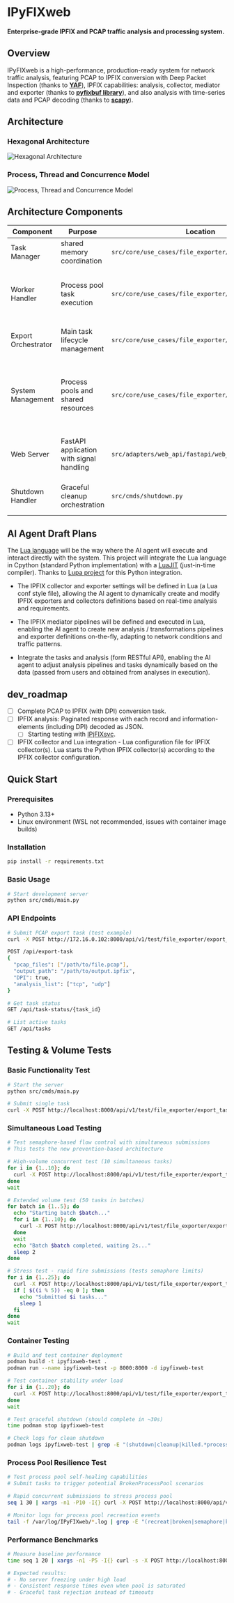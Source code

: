 # IPyFIXweb

**Enterprise-grade IPFIX and PCAP traffic analysis and processing system.**

## Overview

IPyFIXweb is a high-performance, production-ready system for network traffic analysis, featuring PCAP to IPFIX conversion with Deep Packet Inspection (thanks to [**YAF**](https://tools.netsa.cert.org/yaf/index.html)), IPFIX capabilities: analysis, collector, mediator and exporter (thanks to [**pyfixbuf library**](https://tools.netsa.cert.org/pyfixbuf/doc/index.html)), and also analysis with time-series data and PCAP decoding (thanks to [**scapy**](https://scapy.net/)).

## Architecture

### Hexagonal Architecture

![Hexagonal Architecture](docs/hexagonal.png)

### Process, Thread and Concurrence Model

![Process, Thread and Concurrence Model](docs/process_threading_concurrence.png)

## Architecture Components

| Component | Purpose | Location | Key Features |
|-----------|---------|----------|--------------|
| Task Manager | shared memory coordination | `src/core/use_cases/file_exporter/task_manager.py` | Slot management, cleanup |
| Worker Handler | Process pool task execution | `src/core/use_cases/file_exporter/worker_handler.py` | Critical shared memory validation, comprehensive exception handling |
| Export Orchestrator | Main task lifecycle management | `src/core/use_cases/file_exporter/export_task.py` | Semaphore-controlled access, timeout-based rejection |
| System Management | Process pools and shared resources | `src/core/use_cases/file_exporter/subsys_mgmt.py` | Semaphore singletons, self-healing executors, shared memory manager, selective process cleanup |
| Web Server | FastAPI application with signal handling | `src/adapters/web_api/fastapi/web_server.py` | Container-optimized shutdown, SIGTERM/SIGINT handlers |
| Shutdown Handler | Graceful cleanup orchestration | `src/cmds/shutdown.py` | Pure Python shutdown, container-friendly exit |

## AI Agent Draft Plans

The [Lua language](https://www.lua.org/) will be the way where the AI agent will execute and interact directly with the system. This project will integrate the Lua language in Cpython (standard Python implementation) with a [LuaJIT](https://luajit.org/) (just-in-time compiler). Thanks to [Lupa project](https://github.com/scoder/lupa) for this Python integration.


* The IPFIX collector and exporter settings will be defined in Lua (a Lua conf style file), allowing the AI agent to dynamically create and modify IPFIX exporters and collectors definitions based on real-time analysis and requirements.

* The IPFIX mediator pipelines will be defined and executed in Lua, enabling the AI agent to create new analysis / transformations pipelines and exporter definitions on-the-fly, adapting to network conditions and traffic patterns.

* Integrate the tasks and analysis (form RESTful API), enabling the AI agent to adjust analysis pipelines and tasks dynamically based on the data (passed from users and obtained from analyses in execution).

## dev_roadmap
- [ ] Complete PCAP to IPFIX (with DPI) conversion task.
- [ ] IPFIX analysis: Paginated response with each record and information-elements (including DPI) decoded as JSON.
  - [ ] Starting testing with [IPjFIXsvc](https://github.com/mesbrj/IPjFIXsvc).
- [ ] IPFIX collector and Lua integration - Lua configuration file for IPFIX collector(s). Lua starts the Python IPFIX collector(s) according to the IPFIX collector configuration.

## Quick Start

### Prerequisites
- Python 3.13+
- Linux environment (WSL not recommended, issues with container image builds)

### Installation
```bash
pip install -r requirements.txt
```

### Basic Usage
```bash
# Start development server
python src/cmds/main.py
```

### API Endpoints
```bash
# Submit PCAP export task (test example)
curl -X POST http://172.16.0.102:8000/api/v1/test/file_exporter/export_task

POST /api/export-task
{
  "pcap_files": ["/path/to/file.pcap"],
  "output_path": "/path/to/output.ipfix",
  "DPI": true,
  "analysis_list": ["tcp", "udp"]
}

# Get task status
GET /api/task-status/{task_id}

# List active tasks
GET /api/tasks
```
## Testing & Volume Tests

### Basic Functionality Test
```bash
# Start the server
python src/cmds/main.py

# Submit single task
curl -X POST http://localhost:8000/api/v1/test/file_exporter/export_task
```

### Simultaneous Load Testing
```bash
# Test semaphore-based flow control with simultaneous submissions
# This tests the new prevention-based architecture

# High-volume concurrent test (10 simultaneous tasks)
for i in {1..10}; do
  curl -X POST http://localhost:8000/api/v1/test/file_exporter/export_task &
done
wait

# Extended volume test (50 tasks in batches)
for batch in {1..5}; do
  echo "Starting batch $batch..."
  for i in {1..10}; do
    curl -X POST http://localhost:8000/api/v1/test/file_exporter/export_task &
  done
  wait
  echo "Batch $batch completed, waiting 2s..."
  sleep 2
done

# Stress test - rapid fire submissions (tests semaphore limits)
for i in {1..25}; do
  curl -X POST http://localhost:8000/api/v1/test/file_exporter/export_task &
  if [ $((i % 5)) -eq 0 ]; then
    echo "Submitted $i tasks..."
    sleep 1
  fi
done
wait
```

### Container Testing
```bash
# Build and test container deployment
podman build -t ipyfixweb-test .
podman run --name ipyfixweb-test -p 8000:8000 -d ipyfixweb-test

# Test container stability under load
for i in {1..20}; do
  curl -X POST http://localhost:8000/api/v1/test/file_exporter/export_task &
done
wait

# Test graceful shutdown (should complete in ~30s)
time podman stop ipyfixweb-test

# Check logs for clean shutdown
podman logs ipyfixweb-test | grep -E "(shutdown|cleanup|killed.*processes)"
```

### Process Pool Resilience Test
```bash
# Test process pool self-healing capabilities
# Submit tasks to trigger potential BrokenProcessPool scenarios

# Rapid concurrent submissions to stress process pool
seq 1 30 | xargs -n1 -P10 -I{} curl -X POST http://localhost:8000/api/v1/test/file_exporter/export_task

# Monitor logs for process pool recreation events
tail -f /var/log/IPyFIXweb/*.log | grep -E "(recreat|broken|semaphore|killed.*process)"
```

### Performance Benchmarks
```bash
# Measure baseline performance
time seq 1 20 | xargs -n1 -P5 -I{} curl -s -X POST http://localhost:8000/api/v1/test/file_exporter/export_task

# Expected results:
# - No server freezing under high load
# - Consistent response times even when pool is saturated
# - Graceful task rejection instead of timeouts
```

